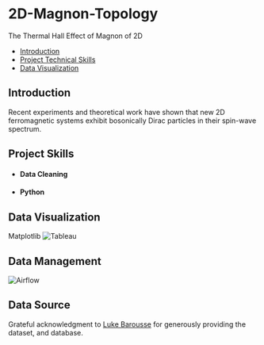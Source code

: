 # 2D-Magnon-Topology
The Thermal Hall Effect of Magnon of 2D

- [Introduction](#introduction)
- [Project Technical Skills](#utilized-skills)
- [Data Visualization](#vizualization)  

## Introduction <a name="introduction"></a>

Recent experiments and theoretical work have shown that new 2D ferromagnetic systems exhibit bosonically
Dirac particles in their spin-wave spectrum.

## Project Skills <a name="utilized-skills"></a>
- #### Data Cleaning
- #### Python

## Data Visualization <a name="visualization"></a>  
Matplotlib
<img src="Tableau.png" alt="Tableau">
## Data Management <a name="management"></a>

<img src="airflow.png" alt="Airflow">

## Data Source <a name="source"></a>  
Grateful acknowledgment to [Luke Barousse](https://www.youtube.com/c/lukebarousse) for generously providing the dataset, and database.
